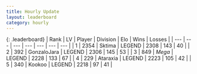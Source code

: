 ```yaml
---
title: Hourly Update
layout: leaderboard
category: hourly
---
```


{: .leaderboard}
| Rank | LV | Player | Division | Elo | Wins | Losses |
| --- | --- | --- | --- | --- | --- | --- |
| <span data-change="0">1</span> | 2354 | <span title="ID: 353063">Sktima</span> | LEGEND | <span data-change="0">2308</span> | <span data-change="0">143</span> | <span data-change="0">40</span> |
| <span data-change="0">2</span> | 392 | <span title="ID: 650626">GonzaloJara</span> | LEGEND | <span data-change="0">2306</span> | <span data-change="0">145</span> | <span data-change="0">53</span> |
| <span data-change="0">3</span> | 849 | <span title="ID: 651782">_Mega_</span> | LEGEND | <span data-change="0">2228</span> | <span data-change="0">133</span> | <span data-change="0">67</span> |
| <span data-change="0">4</span> | 229 | <span title="ID: 745153">Ataraxia</span> | LEGEND | <span data-change="0">2223</span> | <span data-change="0">105</span> | <span data-change="0">42</span> |
| <span data-change="1">5</span> | 340 | <span title="ID: 598288">Kookoo</span> | LEGEND | <span data-change="0">2218</span> | <span data-change="0">97</span> | <span data-change="0">41</span> |